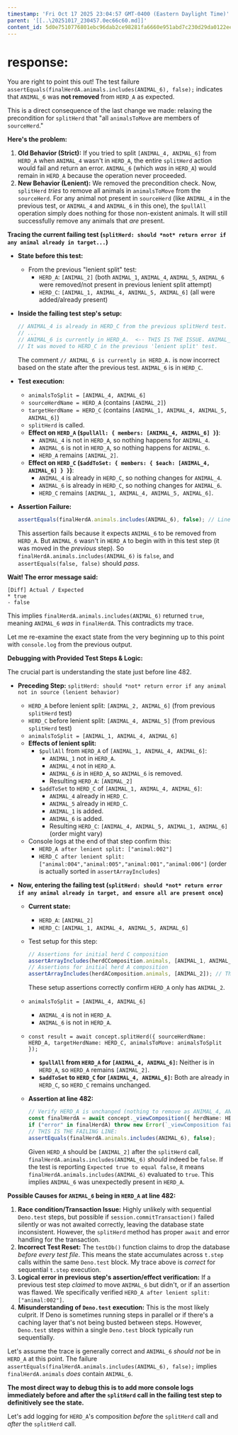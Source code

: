 ```yaml
---
timestamp: 'Fri Oct 17 2025 23:04:57 GMT-0400 (Eastern Daylight Time)'
parent: '[[..\20251017_230457.0ec66c60.md]]'
content_id: 5d0e7510776801ebc96dab2ce98281fa6660e951abd7c230d29da0122ee89be4
---
```


# response:

You are right to point this out! The test failure `assertEquals(finalHerdA.animals.includes(ANIMAL_6), false);` indicates that `ANIMAL_6` was **not removed** from `HERD_A` as expected.

This is a direct consequence of the last change we made: relaxing the precondition for `splitHerd` that "all `animalsToMove` are members of `sourceHerd`."

**Here's the problem:**

1. **Old Behavior (Strict):** If you tried to split `[ANIMAL_4, ANIMAL_6]` from `HERD_A` when `ANIMAL_4` wasn't in `HERD_A`, the entire `splitHerd` action would fail and return an error. `ANIMAL_6` (which *was* in `HERD_A`) would remain in `HERD_A` because the operation never proceeded.
2. **New Behavior (Lenient):** We removed the precondition check. Now, `splitHerd` *tries* to remove all animals in `animalsToMove` from the `sourceHerd`. For any animal not present in `sourceHerd` (like `ANIMAL_4` in the previous test, or `ANIMAL_4` and `ANIMAL_6` in this one), the `$pullAll` operation simply does nothing for those non-existent animals. It will still successfully remove any animals that *are* present.

**Tracing the current failing test (`splitHerd: should *not* return error if any animal already in target...`)**

* **State before this test:**
  * From the previous "lenient split" test:
    * `HERD_A`: `[ANIMAL_2]` (both `ANIMAL_1`, `ANIMAL_4`, `ANIMAL_5`, `ANIMAL_6` were removed/not present in previous lenient split attempt)
    * `HERD_C`: `[ANIMAL_1, ANIMAL_4, ANIMAL_5, ANIMAL_6]` (all were added/already present)

* **Inside the failing test step's setup:**
  ```typescript
  // ANIMAL_4 is already in HERD_C from the previous splitHerd test.
  // ...
  // ANIMAL_6 is currently in HERD_A.  <-- THIS IS THE ISSUE. ANIMAL_6 IS *NOT* IN HERD_A.
  // It was moved to HERD_C in the previous 'lenient split' test.
  ```
  The comment `// ANIMAL_6 is currently in HERD_A.` is now incorrect based on the state after the previous test. `ANIMAL_6` is in `HERD_C`.

* **Test execution:**
  * `animalsToSplit = [ANIMAL_4, ANIMAL_6]`
  * `sourceHerdName = HERD_A` (contains `[ANIMAL_2]`)
  * `targetHerdName = HERD_C` (contains `[ANIMAL_1, ANIMAL_4, ANIMAL_5, ANIMAL_6]`)
  * `splitHerd` is called.
  * **Effect on `HERD_A` (`$pullAll: { members: [ANIMAL_4, ANIMAL_6] }`)**:
    * `ANIMAL_4` is not in `HERD_A`, so nothing happens for `ANIMAL_4`.
    * `ANIMAL_6` is not in `HERD_A`, so nothing happens for `ANIMAL_6`.
    * `HERD_A` remains `[ANIMAL_2]`.
  * **Effect on `HERD_C` (`$addToSet: { members: { $each: [ANIMAL_4, ANIMAL_6] } }`)**:
    * `ANIMAL_4` is already in `HERD_C`, so nothing changes for `ANIMAL_4`.
    * `ANIMAL_6` is already in `HERD_C`, so nothing changes for `ANIMAL_6`.
    * `HERD_C` remains `[ANIMAL_1, ANIMAL_4, ANIMAL_5, ANIMAL_6]`.

* **Assertion Failure:**
  ```typescript
  assertEquals(finalHerdA.animals.includes(ANIMAL_6), false); // Line 482 (in your provided trace)
  ```
  This assertion fails because it expects `ANIMAL_6` to be removed from `HERD_A`. But `ANIMAL_6` wasn't in `HERD_A` to begin with in this test step (it was moved in the *previous* step). So `finalHerdA.animals.includes(ANIMAL_6)` is `false`, and `assertEquals(false, false)` should *pass*.

**Wait! The error message said:**

```
[Diff] Actual / Expected
* true
- false
```

This implies `finalHerdA.animals.includes(ANIMAL_6)` returned `true`, meaning `ANIMAL_6` *was* in `finalHerdA`. This contradicts my trace.

Let me re-examine the exact state from the very beginning up to this point with `console.log` from the previous output.

**Debugging with Provided Test Steps & Logic:**

The crucial part is understanding the state just before line 482.

* **Preceding Step:** `splitHerd: should *not* return error if any animal not in source (lenient behavior)`
  * `HERD_A` before lenient split: `[ANIMAL_2, ANIMAL_6]` (from previous `splitHerd` test)
  * `HERD_C` before lenient split: `[ANIMAL_4, ANIMAL_5]` (from previous `splitHerd` test)
  * `animalsToSplit = [ANIMAL_1, ANIMAL_4, ANIMAL_6]`
  * **Effects of lenient split:**
    * `$pullAll` from `HERD_A` of `[ANIMAL_1, ANIMAL_4, ANIMAL_6]`:
      * `ANIMAL_1` not in `HERD_A`.
      * `ANIMAL_4` not in `HERD_A`.
      * `ANIMAL_6` *is* in `HERD_A`, so `ANIMAL_6` is removed.
      * Resulting `HERD_A`: `[ANIMAL_2]`
    * `$addToSet` to `HERD_C` of `[ANIMAL_1, ANIMAL_4, ANIMAL_6]`:
      * `ANIMAL_4` already in `HERD_C`.
      * `ANIMAL_5` already in `HERD_C`.
      * `ANIMAL_1` is added.
      * `ANIMAL_6` is added.
      * Resulting `HERD_C`: `[ANIMAL_4, ANIMAL_5, ANIMAL_1, ANIMAL_6]` (order might vary)
  * Console logs at the end of that step confirm this:
    * `HERD_A after lenient split: ["animal:002"]`
    * `HERD_C after lenient split: ["animal:004","animal:005","animal:001","animal:006"]` (order is actually sorted in `assertArrayIncludes`)

* **Now, entering the failing test (`splitHerd: should *not* return error if any animal already in target, and ensure all are present once`)**
  * **Current state:**
    * `HERD_A`: `[ANIMAL_2]`
    * `HERD_C`: `[ANIMAL_1, ANIMAL_4, ANIMAL_5, ANIMAL_6]`

  * Test setup for this step:
    ```typescript
    // Assertions for initial herd C composition
    assertArrayIncludes(herdCComposition.animals, [ANIMAL_1, ANIMAL_4, ANIMAL_5, ANIMAL_6]); // This passes
    // Assertions for initial herd A composition
    assertArrayIncludes(herdAComposition.animals, [ANIMAL_2]); // This passes
    ```
    These setup assertions correctly confirm `HERD_A` only has `ANIMAL_2`.

  * `animalsToSplit = [ANIMAL_4, ANIMAL_6]`
    * `ANIMAL_4` is not in `HERD_A`.
    * `ANIMAL_6` is not in `HERD_A`.

  * `const result = await concept.splitHerd({ sourceHerdName: HERD_A, targetHerdName: HERD_C, animalsToMove: animalsToSplit });`
    * **`$pullAll` from `HERD_A` for `[ANIMAL_4, ANIMAL_6]`:** Neither is in `HERD_A`, so `HERD_A` remains `[ANIMAL_2]`.
    * **`$addToSet` to `HERD_C` for `[ANIMAL_4, ANIMAL_6]`:** Both are already in `HERD_C`, so `HERD_C` remains unchanged.

  * **Assertion at line 482:**
    ```typescript
    // Verify HERD_A is unchanged (nothing to remove as ANIMAL_4, ANIMAL_6 not there)
    const finalHerdA = await concept._viewComposition({ herdName: HERD_A });
    if ("error" in finalHerdA) throw new Error(`_viewComposition failed: ${finalHerdA.error}`);
    // THIS IS THE FAILING LINE:
    assertEquals(finalHerdA.animals.includes(ANIMAL_6), false);
    ```
    Given `HERD_A` should be `[ANIMAL_2]` after the `splitHerd` call, `finalHerdA.animals.includes(ANIMAL_6)` *should* indeed be `false`.
    If the test is reporting `Expected true to equal false`, it means `finalHerdA.animals.includes(ANIMAL_6)` evaluated to `true`. This implies `ANIMAL_6` was unexpectedly present in `HERD_A`.

**Possible Causes for `ANIMAL_6` being in `HERD_A` at line 482:**

1. **Race condition/Transaction Issue:** Highly unlikely with sequential `Deno.test` steps, but possible if `session.commitTransaction()` failed silently or was not awaited correctly, leaving the database state inconsistent. However, the `splitHerd` method has proper `await` and error handling for the transaction.
2. **Incorrect Test Reset:** The `testDb()` function claims to drop the database *before every test file*. This means the state accumulates across `t.step` calls within the same `Deno.test` block. My trace above is *correct* for sequential `t.step` execution.
3. **Logical error in previous step's assertion/effect verification:** If a previous test step *claimed* to move `ANIMAL_6` but didn't, or if an assertion was flawed. We specifically verified `HERD_A after lenient split: ["animal:002"]`.
4. **Misunderstanding of `Deno.test` execution:** This is the most likely culprit. If Deno is sometimes running steps in parallel or if there's a caching layer that's not being busted between steps. However, `Deno.test` steps within a single `Deno.test` block typically run sequentially.

Let's assume the trace is generally correct and `ANIMAL_6` *should not* be in `HERD_A` at this point. The failure `assertEquals(finalHerdA.animals.includes(ANIMAL_6), false);` implies `finalHerdA.animals` *does* contain `ANIMAL_6`.

**The most direct way to debug this is to add more console logs immediately before and after the `splitHerd` call in the failing test step to definitively see the state.**

Let's add logging for `HERD_A`'s composition *before* the `splitHerd` call and *after* the `splitHerd` call.
